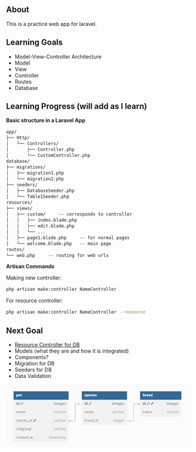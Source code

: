 ## About

This is a practice web app for laravel.

## Learning Goals
- Model-View-Controller Architecture
- Model
- View
- Controller
- Routes
- Database

## Learning Progress (will add as I learn)
**Basic structure in a Laravel App**
```
app/
├── Http/
│   └── Controllers/
│       ├── Controller.php
│       └── CustomController.php
database/
├── migrations/
│   ├── migration1.php
│   └── migration2.php
├── seeders/
│   ├── DatabaseSeeder.php
│   └── Table1Seeder.php
resources/
├── views/
│   ├── custom/     -- corresponds to controller
│   │   ├── index.blade.php
│   │   ├── edit.blade.php
│   │   └── ...
│   ├── page1.blade.php     -- for normal pages
│   └── welcome.blade.php   -- main page
routes/
└── web.php     -- routing for web urls
```
**Artisan Commands**

Making new controller:
```bash
php artisan make:controller NameController
```
For resource controller:
```bash
php artisan make:controller NameController --resource
```

## Next Goal
- [Resource Controller for DB](https://youtu.be/0M84Nk7iWkA?si=BVJqPeDt_IebvEuP&t=4983)
- Models (what they are and how it is integrated)
- Components?
- Migration for DB
- Seeders for DB
- Data Validation

![database diagram](/images/image.png)
